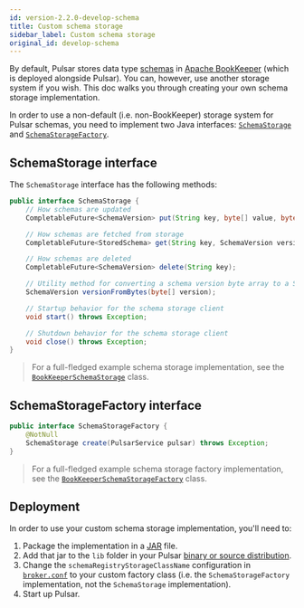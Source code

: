 ```yaml
---
id: version-2.2.0-develop-schema
title: Custom schema storage
sidebar_label: Custom schema storage
original_id: develop-schema
---
```


By default, Pulsar stores data type [schemas](concepts-schema-registry.md) in [Apache BookKeeper](https://bookkeeper.apache.org) (which is deployed alongside Pulsar). You can, however, use another storage system if you wish. This doc walks you through creating your own schema storage implementation.

In order to use a non-default (i.e. non-BookKeeper) storage system for Pulsar schemas, you need to implement two Java interfaces: [`SchemaStorage`](#schemastorage-interface) and [`SchemaStorageFactory`](#schemastoragefactory-interface).

## SchemaStorage interface

The `SchemaStorage` interface has the following methods:

```java
public interface SchemaStorage {
    // How schemas are updated
    CompletableFuture<SchemaVersion> put(String key, byte[] value, byte[] hash);

    // How schemas are fetched from storage
    CompletableFuture<StoredSchema> get(String key, SchemaVersion version);

    // How schemas are deleted
    CompletableFuture<SchemaVersion> delete(String key);

    // Utility method for converting a schema version byte array to a SchemaVersion object
    SchemaVersion versionFromBytes(byte[] version);

    // Startup behavior for the schema storage client
    void start() throws Exception;

    // Shutdown behavior for the schema storage client
    void close() throws Exception;
}
```

> For a full-fledged example schema storage implementation, see the [`BookKeeperSchemaStorage`](https://github.com/apache/pulsar/blob/master/pulsar-broker/src/main/java/org/apache/pulsar/broker/service/schema/BookkeeperSchemaStorage.java) class.

## SchemaStorageFactory interface 

```java
public interface SchemaStorageFactory {
    @NotNull
    SchemaStorage create(PulsarService pulsar) throws Exception;
}
```

> For a full-fledged example schema storage factory implementation, see the [`BookKeeperSchemaStorageFactory`](https://github.com/apache/pulsar/blob/master/pulsar-broker/src/main/java/org/apache/pulsar/broker/service/schema/BookkeeperSchemaStorageFactory.java) class.

## Deployment

In order to use your custom schema storage implementation, you'll need to:

1. Package the implementation in a [JAR](https://docs.oracle.com/javase/tutorial/deployment/jar/basicsindex.html) file.
1. Add that jar to the `lib` folder in your Pulsar [binary or source distribution](getting-started-standalone.md#installing-pulsar).
1. Change the `schemaRegistryStorageClassName` configuration in [`broker.conf`](reference-configuration.md#broker) to your custom factory class (i.e. the `SchemaStorageFactory` implementation, not the `SchemaStorage` implementation).
1. Start up Pulsar.
